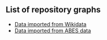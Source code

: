 ## List of repository graphs


* [Data imported from Wikidata](wikidata-imported-data.md)
* [Data imported from ABES data](idref.md)